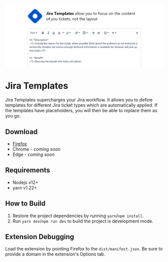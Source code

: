 ![Large Banner](resources/large-promo.png)

# Jira Templates

Jira Templates supercharges your Jira workflow. It allows you to define templates for different Jira ticket types which are automatically applied. If the templates have placeholders, you will then be able to replace them as you go.

## Download

- [Firefox](https://addons.mozilla.org/en-GB/firefox/addon/jira-templates/)
- Chrome - _coming soon_
- Edge - _coming soon_

## Requirements

- Nodejs v12+
- yarn v1.22+

## How to Build

1. Restore the project dependencies by running `yarn`/`npm install`.
2. Run `yarn dev`/`npm run dev` to build the project is development mode.

## Extension Debugging

Load the extension by pointing Firefox to the `dist/manifest.json`. Be sure to provide a domain in the extension's Options tab.
